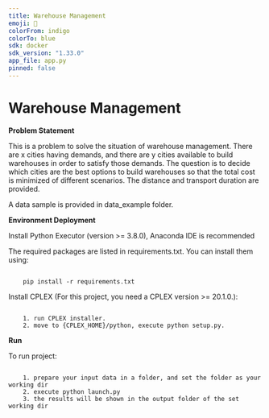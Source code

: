 ```yaml
---
title: Warehouse Management
emoji: 🧩
colorFrom: indigo
colorTo: blue
sdk: docker
sdk_version: "1.33.0"
app_file: app.py
pinned: false
---
```


# Warehouse Management
**Problem Statement**

This is a problem to solve the situation of warehouse management. There are x cities having demands, and there are y cities available to build warehouses in order to satisfy those demands. The question is
to decide which cities are the best options to build warehouses so that the total cost is minimized of different scenarios.
The distance and transport duration are provided.

A data sample is provided in data_example folder.

**Environment Deployment**


Install Python Executor (version >= 3.8.0), Anaconda IDE is recommended


The required packages are listed in requirements.txt. You can install them using:

<pre><code>
    pip install -r requirements.txt
</code></pre>

Install CPLEX (For this project, you need a CPLEX version >= 20.1.0.):

<pre><code>
    1. run CPLEX installer.
    2. move to {CPLEX_HOME}/python, execute python setup.py.
</code></pre>


**Run**

To run project:

<pre><code>
    1. prepare your input data in a folder, and set the folder as your working dir
    2. execute python launch.py
    3. the results will be shown in the output folder of the set working dir
</code></pre>
